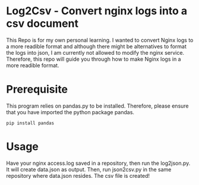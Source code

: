 # Log2Csv - Convert nginx logs into a csv document
This Repo is for my own personal learning. I wanted to convert Nginx logs to a more readible format and although there might be alternatives to format the logs into json, I am currently not allowed to modify the nginx service.
Therefore, this repo will guide you through how to make Nginx logs in a more readible format.

# Prerequisite
This program relies on pandas.py to be installed. Therefore, please ensure that you have imported the python package pandas.
```
pip install pandas
```

# Usage
Have your nginx access.log saved in a repository, then run the log2json.py. It will create data.json as output.
Then, run json2csv.py in the same repository where data.json resides.
The csv file is created!
